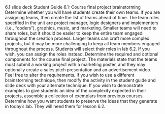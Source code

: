 6.1 slide deck
Student Guide 6.1: Course final project brainstorming
Determine whether you will have students create their own teams. If you are assigning teams, then create the list of teams ahead of time.
The team roles specified in the unit are project manager, logic designers and implementers (i.e., “coders”), graphics, music, and marketing.
Smaller teams will need to share roles, but it should be easier to keep the entire team engaged throughout the creation process.
Larger teams can craft more complex projects, but it may be more challenging to keep all team members engaged throughout the process.
Students will select their roles in lab 6.2. If you wish, you can assign the roles instead.
Determine the required and optional components for the course final project. The materials state that the teams must submit a working project with a marketing poster, and they may optionally create a sales pitch presentation and an advertisement video. Feel free to alter the requirements.
If you wish to use a different brainstorming technique, then modify the activity in the student guide and slide deck with your alternate technique.
If you wish to demonstrate examples to give students an idea of the complexity expected in their projects, assemble a collection of exemplars from previous courses.
Determine how you want students to preserve the ideas that they generate in today’s lab. They will need them for lesson 6.2.

